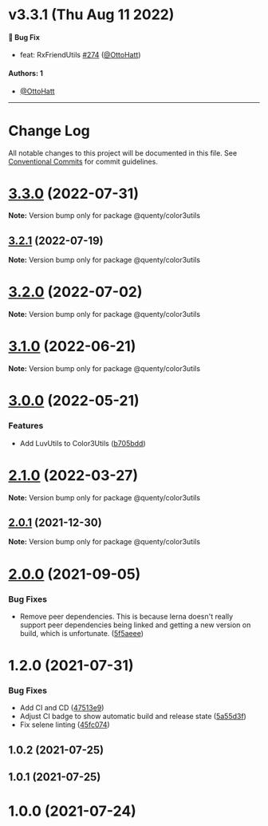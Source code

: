 # v3.3.1 (Thu Aug 11 2022)

#### 🐛 Bug Fix

- feat: RxFriendUtils [#274](https://github.com/Quenty/NevermoreEngine/pull/274) ([@OttoHatt](https://github.com/OttoHatt))

#### Authors: 1

- [@OttoHatt](https://github.com/OttoHatt)

---

# Change Log

All notable changes to this project will be documented in this file.
See [Conventional Commits](https://conventionalcommits.org) for commit guidelines.

# [3.3.0](https://github.com/Quenty/NevermoreEngine/compare/@quenty/color3utils@3.2.1...@quenty/color3utils@3.3.0) (2022-07-31)

**Note:** Version bump only for package @quenty/color3utils





## [3.2.1](https://github.com/Quenty/NevermoreEngine/compare/@quenty/color3utils@3.2.0...@quenty/color3utils@3.2.1) (2022-07-19)

**Note:** Version bump only for package @quenty/color3utils





# [3.2.0](https://github.com/Quenty/NevermoreEngine/compare/@quenty/color3utils@3.1.0...@quenty/color3utils@3.2.0) (2022-07-02)

**Note:** Version bump only for package @quenty/color3utils





# [3.1.0](https://github.com/Quenty/NevermoreEngine/compare/@quenty/color3utils@3.0.0...@quenty/color3utils@3.1.0) (2022-06-21)

**Note:** Version bump only for package @quenty/color3utils





# [3.0.0](https://github.com/Quenty/NevermoreEngine/compare/@quenty/color3utils@2.1.0...@quenty/color3utils@3.0.0) (2022-05-21)


### Features

* Add LuvUtils to Color3Utils ([b705bdd](https://github.com/Quenty/NevermoreEngine/commit/b705bdd8cd1613329a73362899a4b8cd47f45336))





# [2.1.0](https://github.com/Quenty/NevermoreEngine/compare/@quenty/color3utils@2.0.1...@quenty/color3utils@2.1.0) (2022-03-27)

**Note:** Version bump only for package @quenty/color3utils





## [2.0.1](https://github.com/Quenty/NevermoreEngine/compare/@quenty/color3utils@2.0.0...@quenty/color3utils@2.0.1) (2021-12-30)

**Note:** Version bump only for package @quenty/color3utils





# [2.0.0](https://github.com/Quenty/NevermoreEngine/compare/@quenty/color3utils@1.2.0...@quenty/color3utils@2.0.0) (2021-09-05)


### Bug Fixes

* Remove peer dependencies. This is because lerna doesn't really support peer dependencies being linked and getting a new version on build, which is unfortunate. ([5f5aeee](https://github.com/Quenty/NevermoreEngine/commit/5f5aeeea8de9975435309e53679f0ef7064f9dd0))





# 1.2.0 (2021-07-31)


### Bug Fixes

* Add CI and CD ([47513e9](https://github.com/Quenty/NevermoreEngine/commit/47513e9b568162707534af132396dd8756947dd3))
* Adjust CI badge to show automatic build and release state ([5a55d3f](https://github.com/Quenty/NevermoreEngine/commit/5a55d3f19bf8d66a760d67da9b56ed47fab74656))
* Fix selene linting ([45fc074](https://github.com/Quenty/NevermoreEngine/commit/45fc07489ee59127ac6582689f19a0e87c1e5b5a))



## 1.0.2 (2021-07-25)



## 1.0.1 (2021-07-25)



# 1.0.0 (2021-07-24)

